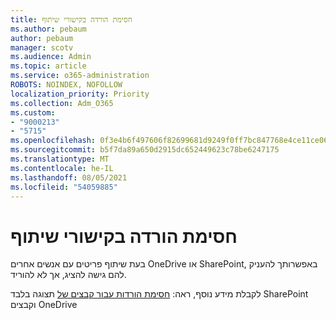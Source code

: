 ```yaml
---
title: חסימת הורדה בקישורי שיתוף
ms.author: pebaum
author: pebaum
manager: scotv
ms.audience: Admin
ms.topic: article
ms.service: o365-administration
ROBOTS: NOINDEX, NOFOLLOW
localization_priority: Priority
ms.collection: Adm_O365
ms.custom:
- "9000213"
- "5715"
ms.openlocfilehash: 0f3e4b6f497606f82699681d9249f0ff7bc847768e4ce11ce06586d3fdd3676b
ms.sourcegitcommit: b5f7da89a650d2915dc652449623c78be6247175
ms.translationtype: MT
ms.contentlocale: he-IL
ms.lasthandoff: 08/05/2021
ms.locfileid: "54059885"
---
```

# <a name="block-download-on-sharing-links"></a>חסימת הורדה בקישורי שיתוף

בעת שיתוף פריטים עם אנשים אחרים OneDrive או SharePoint, באפשרותך להעניק להם גישה להציג, אך לא להוריד.

לקבלת מידע נוסף, ראה: [חסימת הורדות עבור קבצים של](https://support.microsoft.com/office/block-downloads-for-view-only-files-in-sharepoint-and-onedrive-6051184b-62ac-4149-b874-13dcd40ef91e) תצוגה בלבד SharePoint וקבצים OneDrive
